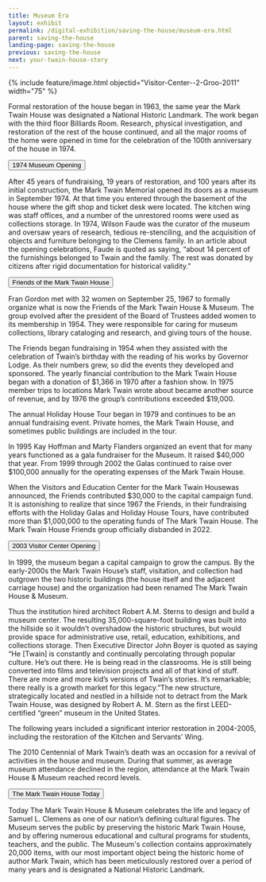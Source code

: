 ```yaml
---
title: Museum Era
layout: exhibit
permalink: /digital-exhibition/saving-the-house/museum-era.html
parent: saving-the-house
landing-page: saving-the-house
previous: saving-the-house
next: your-twain-house-story
---
```


{% include feature/image.html objectid="Visitor-Center--2-Groo-2011" width="75" %}

Formal restoration of the house began in 1963, the same year the Mark Twain House was designated a National Historic Landmark. The work began with the third floor Billiards Room. Research, physical investigation, and restoration of the rest of the house continued, and all the major rooms of the home were opened in time for the celebration of the 100th anniversary of the house in 1974.

<button type="button" class="collapsible">1974 Museum Opening</button>
<div class="content">
  <p>After 45 years of fundraising, 19 years of restoration, and 100 years after its initial construction, the Mark Twain Memorial opened its doors as a museum in September 1974. At that time you entered through the basement of the house where the gift shop and ticket desk were located. The kitchen wing was staff offices, and a number of the unrestored rooms were used as collections storage. In 1974, Wilson Faude was the curator of the museum and oversaw years of research, tedious re-stenciling, and the acquisition of objects and furniture belonging to the Clemens family. In an article about the opening celebrations, Faude is quoted as saying, “about 14 percent of the furnishings belonged to Twain and the family. The rest was donated by citizens after rigid documentation for historical validity.”</p>
</div>

<button type="button" class="collapsible">Friends of the Mark Twain House</button>
<div class="content">
  <p>Fran Gordon met with 32 women on September 25, 1967 to formally organize what is now the Friends of the Mark Twain House & Museum. The group evolved after the president of the Board of Trustees added women to its membership in 1954. They were responsible for caring for museum collections, library cataloging and research, and giving tours of the house.</p>
<p>The Friends began fundraising in 1954 when they assisted with the celebration of Twain’s birthday with the reading of his works by Governor Lodge. As their numbers grew, so did the events they developed and sponsored. The yearly financial contribution to the Mark Twain House began with a donation of $1,366 in 1970 after a fashion show. In 1975 member trips to locations Mark Twain wrote about became another source of revenue, and by 1976 the group’s contributions exceeded $19,000.</p>
<p>The annual Holiday House Tour began in 1979 and continues to be an annual fundraising event. Private homes, the Mark Twain House, and sometimes public buildings are included in the tour.</p>
<p>In 1995 Kay Hoffman and Marty Flanders organized an event that for many years functioned as a gala fundraiser for the Museum. It raised $40,000 that year. From 1999 through 2002 the Galas continued to raise over $100,000 annually for the operating expenses of the Mark Twain House.</p>
<p>When the Visitors and Education Center for the Mark Twain Housewas announced, the Friends contributed $30,000 to the capital campaign fund. It is astonishing to realize that since 1967 the Friends, in their fundraising efforts with the Holiday Galas and Holiday House Tours, have contributed more than $1,000,000 to the operating funds of The Mark Twain House. The Mark Twain House Friends group officially disbanded in 2022.</p>
</div>

<button type="button" class="collapsible">2003 Visitor Center Opening</button>
<div class="content">
  <p>In 1999, the museum began a capital campaign to grow the campus. By the early-2000s the Mark Twain House’s staff, visitation, and collection had outgrown the two historic buildings (the house itself and the adjacent carriage house) and the organization had been renamed The Mark Twain House & Museum. </p>
  <p>Thus the institution hired architect Robert A.M. Sterns to design and build a museum center. The resulting 35,000-square-foot building was built into the hillside so it wouldn’t overshadow the historic structures, but would provide space for administrative use, retail, education, exhibitions, and collections storage. Then Executive Director John Boyer is quoted as saying “He [Twain] is constantly and continually percolating through popular culture. He’s out there. He is being read in the classrooms. He is still being converted into films and television projects and all of that kind of stuff. There are more and more kid’s versions of Twain’s stories. It’s remarkable; there really is a growth market for this legacy.”The new structure, strategically located and nestled in a hillside not to detract from the Mark Twain House, was designed by Robert A. M. Stern as the first LEED-certified “green” museum in the United States.</p>
<p>The following years included a significant interior restoration in 2004-2005, including the restoration of the Kitchen and Servants’ Wing.</p>
<p>The 2010 Centennial of Mark Twain’s death was an occasion for a revival of activities in the house and museum. During that summer, as average museum attendance declined in the region, attendance at the Mark Twain House & Museum reached record levels.</p>
</div>

<button type="button" class="collapsible">The Mark Twain House Today</button>
<div class="content">
  <p>Today The Mark Twain House & Museum celebrates the life and legacy of Samuel L. Clemens as one of our nation’s defining cultural figures. The Museum serves the public by preserving the historic Mark Twain House, and by offering numerous educational and cultural programs for students, teachers, and the public. The Museum's collection contains approximately 20,000 items, with our most important object being the historic home of author Mark Twain, which has been meticulously restored over a period of many years and is designated a National Historic Landmark.</p>
</div>
